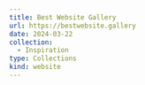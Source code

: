 ```yaml
---
title: Best Website Gallery
url: https://bestwebsite.gallery
date: 2024-03-22
collection:
  - Inspiration
type: Collections
kind: website
---
```

